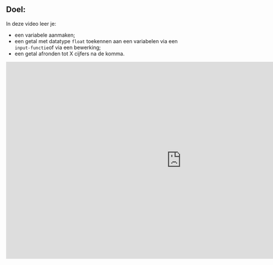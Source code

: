 ## Doel:

In deze video leer je: 
* een variabele aanmaken; 
* een getal met datatype `float` toekennen aan een variabelen via een `input-functie`of via een bewerking; 
* een getal afronden tot X cijfers na de komma. 

<div class ="dodona-centered-group">
<iframe width="960" height="540" src="https://www.youtube.com/embed/ITjP7wFO6LE" title="Python in de Klas - Afronden" frameborder="0" allow="accelerometer; autoplay; clipboard-write; encrypted-media; gyroscope; picture-in-picture; web-share" allowfullscreen></iframe>
</div>
